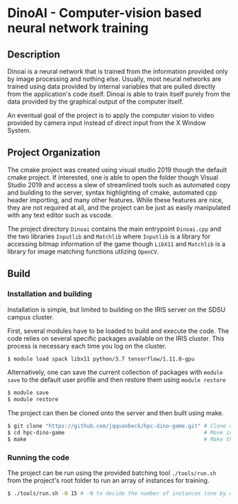 # DinoAI - Computer-vision based neural network training

## Description
Dinoai is a neural network that is trained from the information provided only by image processing and nothing else. Usually, most neural networks are trained using data provided by internal variables that are pulled directly from the application's code itself. Dinoai is able to train itself purely from the data provided by the graphical output of the computer itself.

An eventual goal of the project is to apply the computer vision to video provided by camera input instead of direct input from the X Window System.

## Project Organization
The cmake project was created using visual studio 2019 though the default cmake project. If interested, one is able to open the folder though Visual Studio 2019 and access a slew of streamlined tools such as automated copy and building to the server, syntax highlighting of cmake, automated cpp header importing, and many other features. While these features are nice, they are not required at all, and the project can be just as easily manipulated with any text editor such as vscode.

The project directory `Dinoai` contains the main entrypoint `Dinoai.cpp` and the two libraries `Inputlib` and `Matchlib` where `Inputlib` is a library for accessing bitmap information of the game though `LibX11` and `Matchlib` is a library for image matching functions utlizing `OpenCV`.

## Build

### Installation and building
Installation is simple, but limited to building on the IRIS server on the SDSU campus cluster.

First, several modules have to be loaded to build and execute the code. The code relies on several specific packages available on the IRIS cluster. This process is necessary each time you log on the cluster.
``` bash
$ module load spack libx11 python/3.7 tensorflow/1.11.0-gpu 
```

Alternatively, one can save the current collection of packages with `module save` to the default user profile and then restore them using `module restore`
``` bash
$ module save
$ module restore
```

The project can then be cloned onto the server and then built using make.
``` bash
$ git clone "https://github.com/jqquanbeck/hpc-dino-game.git" # Clone code
$ cd hpc-dino-game                                            # Move into directory
$ make                                                        # Make the project
```

### Running the code

The project can be run using the provided batching tool `./tools/run.sh` from the project's root folder to run an array of instances for training.
``` bash
$ ./tools/run.sh -N 15 # -N to decide the number of instances (one by default)
```